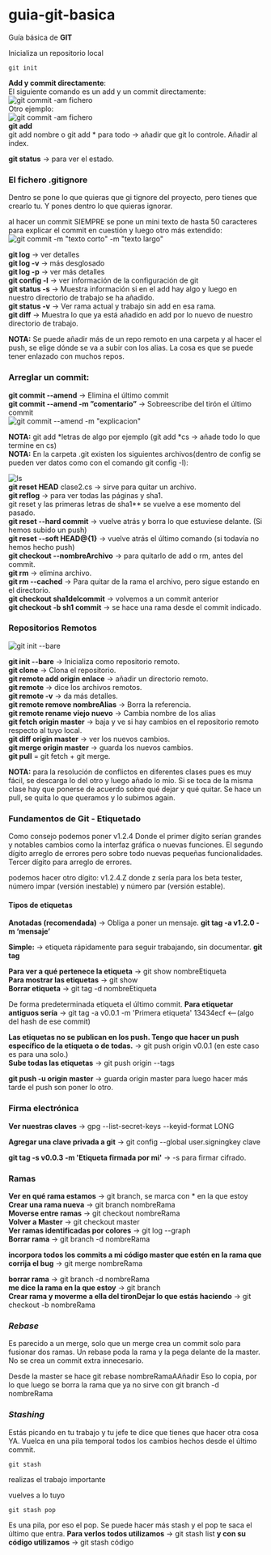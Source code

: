 # guia-git-basica
Guía básica de **GIT**  

Inicializa un repositorio local

```
git init
```

**Add y commit directamente**:  
El siguiente comando es un add y un commit directamente:  
![git commit -am fichero](https://raw.githubusercontent.com/KamiKeys/guia-git-basica/master/images/image4.png)  
Otro ejemplo:  
![git commit -am fichero](https://raw.githubusercontent.com/KamiKeys/guia-git-basica/master/images/image5.png)  
**git add**  
git add nombre o git add * para todo → añadir que git lo controle. Añadir al index.

**git status** → para ver el estado.

### El fichero .gitignore
Dentro se pone lo que quieras que gi tignore del proyecto, pero tienes que crearlo tu. Y pones dentro lo que quieras ignorar.


al hacer un commit SIEMPRE se pone un mini texto de hasta 50 caracteres para explicar el commit en cuestión y luego otro más extendido:  
![git commit -m "texto corto" -m "texto largo"](https://raw.githubusercontent.com/KamiKeys/guia-git-basica/master/images/image3.png)  

**git log** → ver detalles  
**git log -v** → más desglosado  
**git log -p** → ver más detalles  
**git config -l** → ver información de la configuración de git  
**git status -s** → Muestra información si en el add hay algo y luego en nuestro directorio de trabajo se ha añadido.  
**git status -v** → Ver rama actual y trabajo sin add en esa rama.  
**git diff** → Muestra lo que ya está añadido en add por lo nuevo de nuestro directorio de trabajo.  

**NOTA:** Se puede añadir más de un repo remoto en una carpeta y al hacer el push, se elige dónde se va a subir con los alias. La cosa es que se puede tener enlazado con muchos repos.

### Arreglar un commit:
**git commit --amend** → Elimina el último commit  
**git commit --amend -m ”comentario”** → Sobreescribe del tirón el último commit  
![git commit --amend -m "explicacion"](https://raw.githubusercontent.com/KamiKeys/guia-git-basica/master/images/image1.png)

**NOTA:** git add *letras de algo por ejemplo (git add *cs → añade todo lo que termine en cs)  
**NOTA:** En la carpeta .git existen los siguientes archivos(dentro de config se pueden ver datos como con el comando git config -l):  

![ls](https://raw.githubusercontent.com/KamiKeys/guia-git-basica/master/images/image6.png)  
**git reset HEAD** clase2.cs → sirve para quitar un archivo.  
**git reflog** → para ver todas las páginas y sha1.  
git reset y las primeras letras de sha1** se vuelve a ese momento del pasado.  
**git reset --hard commit** → vuelve atrás y borra lo que estuviese delante. (Si hemos subido un push)  
**git reset --soft HEAD@{1}** → vuelve atrás el último comando (si todavía no hemos hecho push)  
**git checkout --nombreArchivo** → para quitarlo de add o rm, antes del commit.  
**git rm** → elimina archivo.  
**git rm --cached** → Para quitar de la rama el archivo, pero sigue estando en el directorio.  
**git checkout sha1delcommit** → volvemos a un commit anterior  
**git checkout -b <nombre rama> sh1 commit** → se hace una rama desde el commit indicado.  


### Repositorios Remotos

![git init --bare](https://raw.githubusercontent.com/KamiKeys/guia-git-basica/master/images/image7.png)

**git init --bare** → Inicializa como repositorio remoto.  
**git clone** → Clona el repositorio.  
**git remote add origin enlace** → añadir un directorio remoto.  
**git remote** →  dice los archivos remotos.  
**git remote -v** → da más detalles.  
**git remote remove nombreAlias** → Borra la referencia.  
**git remote rename viejo nuevo** → Cambia nombre de los alias  
**git fetch origin master** → baja y ve si hay cambios en el repositorio remoto respecto al tuyo local.  
**git diff origin master** → ver los nuevos cambios.  
**git merge origin master** → guarda los nuevos cambios.  
**git pull** = git fetch + git merge.  

**NOTA:** para la resolución de conflictos en diferentes clases pues es muy fácil, se descarga lo del otro y luego añado lo mio. Si se toca de la misma clase hay que ponerse de acuerdo sobre qué dejar y qué quitar. Se hace un pull, se quita lo que queramos y lo subimos again.


### Fundamentos de Git - Etiquetado

Como consejo podemos poner v1.2.4
Donde el primer dígito serían grandes y notables cambios como la interfaz gráfica o nuevas funciones. El segundo dígito arreglo de errores pero sobre todo nuevas pequeñas funcionalidades. Tercer dígito para arreglo de errores.

podemos hacer otro dígito: v1.2.4.Z
donde z sería para los beta tester, número impar (versión inestable) y número par (versión estable).

#### Tipos de etiquetas

**Anotadas (recomendada)** → Obliga a poner un mensaje. **git tag -a v1.2.0 -m ‘mensaje’**

**Simple:** → etiqueta rápidamente para seguir trabajando, sin documentar. **git tag**

**Para ver a qué pertenece la etiqueta** → git show nombreEtiqueta  
**Para mostrar las etiquetas** → git show  
**Borrar etiqueta** → git tag -d nombreEtiqueta  

De forma predeterminada etiqueta el último commit. 
**Para etiquetar antiguos sería** →  git tag -a v0.0.1 -m 'Primera etiqueta' 13434ecf <--(algo del hash de ese commit)    

**Las etiquetas no se publican en los push. Tengo que hacer un push específico de la etiqueta o de todas.** → git push origin v0.0.1 (en este caso es para una solo.)  
**Sube todas las etiquetas** → git push origin --tags    

**git push -u origin master** → guarda origin master para luego hacer más tarde el push son poner lo otro.  

### Firma electrónica    
**Ver nuestras claves** → gpg --list-secret-keys --keyid-format LONG

**Agregar una clave privada a git** →  git config --global user.signingkey clave

**git tag -s v0.0.3 -m 'Etiqueta firmada por mi'** → -s para firmar cifrado.

### Ramas    
**Ver en qué rama estamos** → git branch, se marca con * en la que estoy  
**Crear una rama nueva** → git branch nombreRama  
**Moverse entre ramas** → git checkout nombreRama  
**Volver a Master** → git checkout master  
**Ver ramas identificadas por colores** → git log --graph  
**Borrar rama** → git branch -d nombreRama  


**incorpora todos los commits a mi código master que estén en la rama que corrija el bug** → git merge nombreRama    

**borrar rama** → git branch -d nombreRama  
**me dice la rama en la que estoy** → git branch  
**Crear rama y moverme a ella del tironDejar lo que estás haciendo** → git checkout -b nombreRama  


### _Rebase_

Es parecido a un merge, solo que un merge crea un commit solo para fusionar dos ramas.
Un rebase poda la rama y la pega delante de la master. No se crea un commit extra innecesario.

Desde la master se hace git rebase nombreRamaAAñadir 
Eso lo copia, por lo que luego se borra la rama que ya no sirve con git branch -d nombreRama


### _Stashing_

Estás picando en tu trabajo y tu jefe te dice que tienes que hacer otra cosa YA.
Vuelca en una pila temporal todos los cambios hechos desde el último commit.

```
git stash
```

realizas el trabajo importante

vuelves a lo tuyo

```
git stash pop
```

Es una pila, por eso el pop. Se puede hacer más stash y el pop te saca el último que entra. 
**Para verlos todos utilizamos** → git stash list
**y con su código utilizamos** → git stash código

